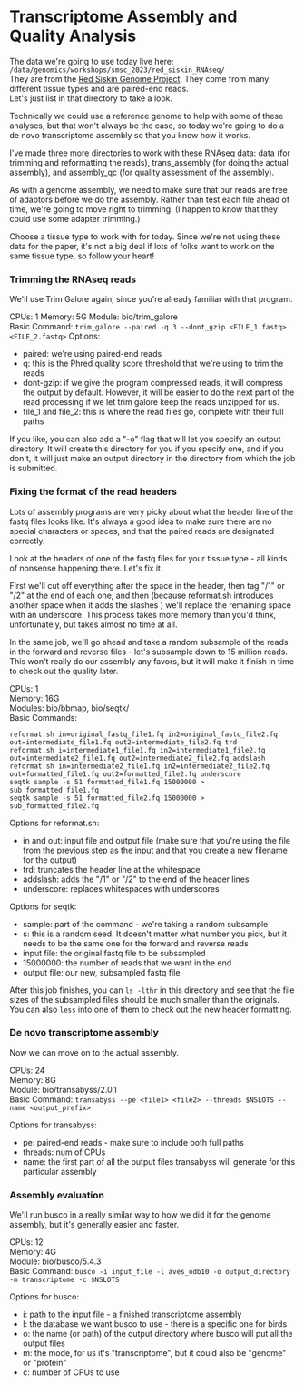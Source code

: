 # Transcriptome Assembly and Quality Analysis

The data we're going to use today live here: `/data/genomics/workshops/smsc_2023/red_siskin_RNAseq/`  
They are from the [Red Siskin Genome Project](https://www.braunlab.umd.edu/red-siskin-conservation/). They come from many different tissue types and are paired-end reads.  
Let's just list in that directory to take a look.  

Technically we could use a reference genome to help with some of these analyses, but that won't always be the case, so today we're going to do a de novo transcriptome assembly so that you know how it works.  

I've made three more directories to work with these RNAseq data: data (for trimming and reformatting the reads), trans_assembly (for doing the actual assembly), and assembly_qc (for quality assessment of the assembly).  



As with a genome assembly, we need to make sure that our reads are free of adaptors before we do the assembly. Rather than test each file ahead of time, we're going to move right to trimming. (I happen to know that they could use some adapter trimming.)  

Choose a tissue type to work with for today. Since we're not using these data for the paper, it's not a big deal if lots of folks want to work on the same tissue type, so follow your heart!  


### Trimming the RNAseq reads  

We'll use Trim Galore again, since you're already familiar with that program.  

CPUs: 1
Memory: 5G
Module: bio/trim_galore  
Basic Command: `trim_galore --paired -q 3 --dont_gzip <FILE_1.fastq> <FILE_2.fastq>` 
Options:
- paired: we're using paired-end reads  
- q: this is the Phred quality score threshold that we're using to trim the reads  
- dont-gzip: if we give the program compressed reads, it will compress the output by default. However, it will be easier to do the next part of the read processing if we let trim galore keep the reads unzipped for us.  
- file_1 and file_2: this is where the read files go, complete with their full paths   

If you like, you can also add a "-o" flag that will let you specify an output directory. It will create this directory for you if you specify one, and if you don't, it will just make an output directory in the directory from which the job is submitted.  


### Fixing the format of the read headers  

Lots of assembly programs are very picky about what the header line of the fastq files looks like. It's always a good idea to make sure there are no special characters or spaces, and that the paired reads are designated correctly.  

Look at the headers of one of the fastq files for your tissue type - all kinds of nonsense happening there. Let's fix it.  

First we'll cut off everything after the space in the header, then tag "/1" or "/2" at the end of each one, and then (because reformat.sh introduces another space when it adds the slashes *<insert eyeroll>*) we'll replace the remaining space with an underscore. This process takes more memory than you'd think, unfortunately, but takes almost no time at all.  

In the same job, we'll go ahead and take a random subsample of the reads in the forward and reverse files - let's subsample down to 15 million reads. This won't really do our assembly any favors, but it will make it finish in time to check out the quality later.  

CPUs: 1  
Memory: 16G  
Modules: bio/bbmap, bio/seqtk/  
Basic Commands:  
```  
reformat.sh in=original_fastq_file1.fq in2=original_fastq_file2.fq out=intermediate_file1.fq out2=intermediate_file2.fq trd  
reformat.sh i=intermediate1_file1.fq in2=intermediate1_file2.fq out=intermediate2_file1.fq out2=intermediate2_file2.fq addslash  
reformat.sh in=intermediate2_file1.fq in2=intermediate2_file2.fq out=formatted_file1.fq out2=formatted_file2.fq underscore  
seqtk sample -s 51 formatted_file1.fq 15000000 > sub_formatted_file1.fq  
seqtk sample -s 51 formatted_file2.fq 15000000 > sub_formatted_file2.fq  
```  
Options for reformat.sh:  
- in and out: input file and output file (make sure that you're using the file from the previous step as the input and that you create a new filename for the output)  
- trd: truncates the header line at the whitespace  
- addslash: adds the "/1" or "/2" to the end of the header lines  
- underscore: replaces whitespaces with underscores  

Options for seqtk:  
- sample: part of the command - we're taking a random subsample  
- s: this is a random seed. It doesn't matter what number you pick, but it needs to be the same one for the forward and reverse reads  
- input file: the original fastq file to be subsampled  
- 15000000: the number of reads that we want in the end  
- output file: our new, subsampled fastq file  

After this job finishes, you can `ls -lthr` in this directory and see that the file sizes of the subsampled files should be much smaller than the originals. You can also `less` into one of them to check out the new header formatting.  


### De novo transcriptome assembly  

Now we can move on to the actual assembly. 

CPUs: 24  
Memory: 8G  
Module: bio/transabyss/2.0.1  
Basic Command: `transabyss --pe <file1> <file2> --threads $NSLOTS --name <output_prefix>`  

Options for transabyss:  
- pe: paired-end reads - make sure to include both full paths  
- threads: num of CPUs  
- name: the first part of all the output files transabyss will generate for this particular assembly  


### Assembly evaluation  

We'll run busco in a really similar way to how we did it for the genome assembly, but it's generally easier and faster.  

CPUs: 12  
Memory: 4G  
Module: bio/busco/5.4.3  
Basic Command: `busco -i input_file -l aves_odb10 -o output_directory -m transcriptome -c $NSLOTS`  

Options for busco:  
- i: path to the input file - a finished transcriptome assembly  
- l: the database we want busco to use - there is a specific one for birds  
- o: the name (or path) of the output directory where busco will put all the output files  
- m: the mode, for us it's "transcriptome", but it could also be "genome" or "protein"  
- c: number of CPUs to use  

